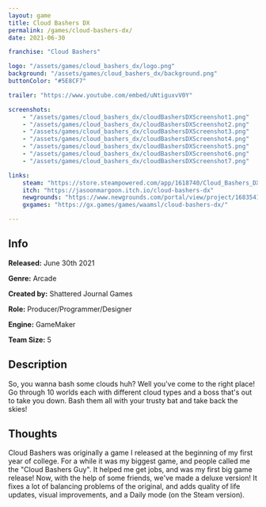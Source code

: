 ```yaml
---
layout: game
title: Cloud Bashers DX
permalink: /games/cloud-bashers-dx/
date: 2021-06-30

franchise: "Cloud Bashers"

logo: "/assets/games/cloud_bashers_dx/logo.png"
background: "/assets/games/cloud_bashers_dx/background.png"
buttonColor: "#5E8CF7"

trailer: "https://www.youtube.com/embed/uNtiguxvV0Y"

screenshots:
    - "/assets/games/cloud_bashers_dx/cloudBashersDXScreenshot1.png"
    - "/assets/games/cloud_bashers_dx/cloudBashersDXScreenshot2.png"
    - "/assets/games/cloud_bashers_dx/cloudBashersDXScreenshot3.png"
    - "/assets/games/cloud_bashers_dx/cloudBashersDXScreenshot4.png"
    - "/assets/games/cloud_bashers_dx/cloudBashersDXScreenshot5.png"
    - "/assets/games/cloud_bashers_dx/cloudBashersDXScreenshot6.png"
    - "/assets/games/cloud_bashers_dx/cloudBashersDXScreenshot7.png"

links:
    steam: "https://store.steampowered.com/app/1618740/Cloud_Bashers_DX/"
    itch: "https://jasoonmargoon.itch.io/cloud-bashers-dx"
    newgrounds: "https://www.newgrounds.com/portal/view/project/1683541"
    gxgames: "https://gx.games/games/waamsl/cloud-bashers-dx/"

---
```


## Info
  <p><strong>Released:</strong> June 30th 2021 </p>
  <p><strong>Genre:</strong> Arcade </p>
  <p><strong>Created by:</strong> Shattered Journal Games </p>
  <p><strong>Role:</strong> Producer/Programmer/Designer </p>
  <p><strong>Engine:</strong> GameMaker </p>
  <p><strong>Team Size:</strong> 5 </p>

## Description
So, you wanna bash some clouds huh? Well you've come to the right place! Go through 10 worlds each with different cloud types and a boss that's out to take you down. Bash them all with your trusty bat and take back the skies!

## Thoughts
Cloud Bashers was originally a game I released at the beginning of my first year of college. For a while it was my biggest game, and people called me the "Cloud Bashers Guy". It helped me get jobs, and was my first big game release! Now, with the help of some friends, we've made a deluxe version! It fixes a lot of balancing problems of the original, and adds quality of life updates, visual improvements, and a Daily mode (on the Steam version).